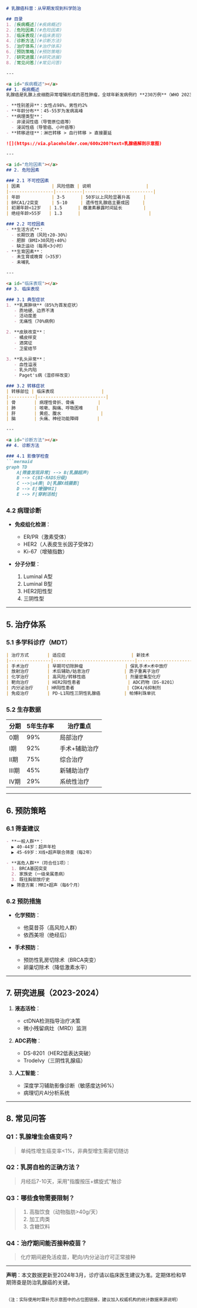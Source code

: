 

```markdown
# 乳腺癌科普：从早期发现到科学防治

## 目录
1. [疾病概述](#疾病概述)
2. [危险因素](#危险因素)
3. [临床表现](#临床表现)
4. [诊断方法](#诊断方法)
5. [治疗体系](#治疗体系)
6. [预防策略](#预防策略)
7. [研究进展](#研究进展)
8. [常见问答](#常见问答)

---

<a id="疾病概述"></a>
## 1. 疾病概述
乳腺癌是乳腺上皮细胞异常增殖形成的恶性肿瘤，全球年新发病例约 **230万例**（WHO 2023），在我国女性恶性肿瘤发病率中居首位。具有以下特征：

- **性别差异**：女性占98%，男性约2%
- **年龄分布**：45-55岁为发病高峰
- **病理类型**：
  - 非浸润性癌（导管原位癌等）
  - 浸润性癌（导管癌、小叶癌等）
- **转移途径**：淋巴转移 > 血行转移 > 直接蔓延

![](https://via.placeholder.com/600x200?text=乳腺癌解剖示意图)

---

<a id="危险因素"></a>
## 2. 危险因素

### 2.1 不可控因素
| 因素            | 风险倍数 | 说明                     |
|-----------------|----------|--------------------------|
| 年龄            | 3-5      | 50岁以上风险显著升高     |
| BRCA1/2突变     | 5-10     | 遗传性乳腺癌主要成因     |
| 初潮年龄<12岁   | 1.5      | 雌激素暴露时间延长        |
| 绝经年龄>55岁   | 1.3      |                          |

### 2.2 可控因素
- **生活方式**：
  - 长期饮酒（风险↑20-30%）
  - 肥胖（BMI>30风险↑40%）
  - 缺乏运动（每周<3小时）
- **生育因素**：
  - 未生育或晚育（>35岁）
  - 未哺乳

---

<a id="临床表现"></a>
## 3. 临床表现

### 3.1 典型症状
1. **乳房肿块**（85%为首发症状）
   - 质地硬、边界不清
   - 活动度差
   - 无痛性（70%病例）

2. **皮肤改变**：
   - 橘皮样变
   - 酒窝征
   - 卫星结节

3. **乳头异常**：
   - 血性溢液
   - 乳头内陷
   - Paget's病（湿疹样改变）

### 3.2 转移症状
| 转移部位 | 临床表现                  |
|----------|--------------------------|
| 骨       | 病理性骨折、骨痛         |
| 肺       | 咳嗽、胸痛、呼吸困难     |
| 肝       | 黄疸、腹水               |
| 脑       | 头痛、神经功能障碍       |

---

<a id="诊断方法"></a>
## 4. 诊断方法

### 4.1 影像学检查
```mermaid
graph TD
    A[筛查发现异常] --> B(乳腺超声)
    B --> C{BI-RADS分级}
    C -->|≥4类| D[乳腺X线摄影]
    D --> E[增强MRI]
    E --> F[穿刺活检]
```

### 4.2 病理诊断
- **免疫组化检测**：
  - ER/PR（激素受体）
  - HER2（人表皮生长因子受体2）
  - Ki-67（增殖指数）

- **分子分型**：
  1. Luminal A型
  2. Luminal B型
  3. HER2阳性型
  4. 三阴性型

---

<a id="治疗体系"></a>
## 5. 治疗体系

### 5.1 多学科诊疗（MDT）
```markdown
| 治疗方式       | 适应症                         | 新技术                        |
|----------------|-------------------------------|------------------------------|
| 手术治疗       | 早期可切除肿瘤                | 保乳手术+术中放疗            |
| 放射治疗       | 术后辅助/姑息治疗             | 质子重离子治疗               |
| 化学治疗       | 高风险/转移性癌               | 剂量密集型化疗               |
| 靶向治疗       | HER2阳性患者                  | ADC药物（DS-8201）           |
| 内分泌治疗     | HR阳性患者                    | CDK4/6抑制剂                 |
| 免疫治疗       | PD-L1阳性三阴性乳腺癌         | 帕博利珠单抗                 |
```

### 5.2 生存数据
| 分期   | 5年生存率 | 治疗重点           |
|--------|-----------|--------------------|
| 0期    | 99%       | 局部治疗           |
| I期    | 92%       | 手术+辅助治疗      |
| II期   | 75%       | 综合治疗           |
| III期  | 45%       | 新辅助治疗         |
| IV期   | 29%       | 系统性治疗         |

---

<a id="预防策略"></a>
## 6. 预防策略

### 6.1 筛查建议
```markdown
- **一般人群**：
  ▶ 40-44岁：超声年检
  ▶ 45-69岁：X线+超声联合筛查（每2年）
  
- **高危人群**（符合任1项）：
  1. BRCA基因突变
  2. 家族史（一级亲属患病）
  3. 既往胸部放疗史
  ▶ 筛查方案：MRI+超声（每6个月）
```

### 6.2 预防措施
- **化学预防**：
  - 他莫昔芬（高风险人群）
  - 依西美坦（绝经后）

- **手术预防**：
  - 预防性乳房切除术（BRCA突变）
  - 卵巢切除术（降低激素水平）

---

<a id="研究进展"></a>
## 7. 研究进展（2023-2024）
1. **液态活检**：
   - ctDNA检测指导治疗决策
   - 微小残留病灶（MRD）监测

2. **ADC药物**：
   - DS-8201（HER2低表达突破）
   - Trodelvy（三阴性乳腺癌）

3. **人工智能**：
   - 深度学习辅助影像诊断（敏感度达96%）
   - 病理切片AI分析系统

---

<a id="常见问答"></a>
## 8. 常见问答

### Q1：乳腺增生会癌变吗？
> 单纯性增生癌变率<1%，非典型增生需密切随访

### Q2：乳房自检的正确方法？
> 月经后7-10天，采用"指腹按压+螺旋式"触诊

### Q3：哪些食物需要限制？
> 1. 高脂饮食（动物脂肪>40g/天）
> 2. 加工肉类
> 3. 含糖饮料

### Q4：治疗期间能否接种疫苗？
> 化疗期间避免活疫苗，靶向/内分泌治疗可正常接种

---

**声明**：本文数据更新至2024年3月，诊疗请以临床医生建议为准。定期体检和早期筛查是防治乳腺癌的关键。
``` 

（注：实际使用时需补充示意图中的占位图链接，建议加入权威机构的统计数据来源说明）